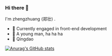 ### Hi there 👋

I'm zhengzhuang (郑壮) .

- 🍒 Currently engaged in front-end development
- 🍋 A young man, ha ha ha
- 📍 Qingdao

[![Anurag's GitHub stats](https://github-readme-stats.vercel.app/api?username=zhengzhuang96)](https://github.com/anuraghazra/github-readme-stats)


<!--
**zhengzhuang96/zhengzhuang96** is a ✨ _special_ ✨ repository because its `README.md` (this file) appears on your GitHub profile.

Here are some ideas to get you started:

- 🔭 I’m currently working on ...
- 🌱 I’m currently learning ...
- 👯 I’m looking to collaborate on ...
- 🤔 I’m looking for help with ...
- 💬 Ask me about ...
- 📫 How to reach me: ...
- 😄 Pronouns: ...
- ⚡ Fun fact: ...
-->
